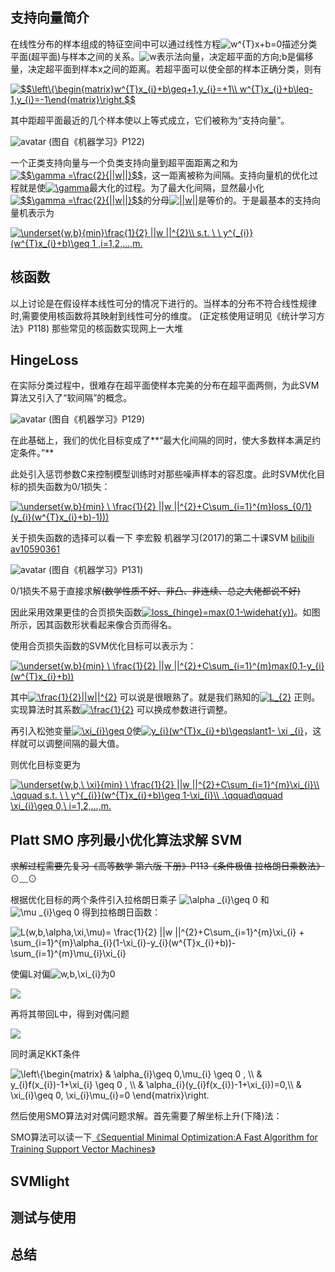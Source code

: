 
支持向量简介
------------

在线性分布的样本组成的特征空间中可以通过线性方程<img src="https://latex.codecogs.com/gif.latex?w^{T}x&plus;b=0" title="w^{T}x+b=0" />描述分类平面(超平面)与样本之间的关系。<img src="https://latex.codecogs.com/gif.latex?w" title="w" />表示法向量，决定超平面的方向;b是偏移量，决定超平面到样本x之间的距离。若超平面可以使全部的样本正确分类，则有

<a href="https://www.codecogs.com/eqnedit.php?latex=$$\left\{\begin{matrix}w^{T}x_{i}&plus;b\geq&plus;1,y_{i}=&plus;1\\&space;w^{T}x_{i}&plus;b\leq-1,y_{i}=-1\end{matrix}\right.$$" target="_blank"><img src="https://latex.codecogs.com/gif.latex?$$\left\{\begin{matrix}w^{T}x_{i}&plus;b\geq&plus;1,y_{i}=&plus;1\\&space;w^{T}x_{i}&plus;b\leq-1,y_{i}=-1\end{matrix}\right.$$" title="$$\left\{\begin{matrix}w^{T}x_{i}+b\geq+1,y_{i}=+1\\ w^{T}x_{i}+b\leq-1,y_{i}=-1\end{matrix}\right.$$" /></a>

其中距超平面最近的几个样本使以上等式成立，它们被称为“支持向量”。

![avatar](https://raw.githubusercontent.com/hhxx2015/MyLR/MyLR_v4/src/test/java/org/haohhxx/demo/text/classify/pic/margin.PNG)
(图自《机器学习》P122)

一个正类支持向量与一个负类支持向量到超平面距离之和为<a href="https://www.codecogs.com/eqnedit.php?latex=$$\gamma&space;=\frac{2}{||w||}$$" target="_blank"><img src="https://latex.codecogs.com/gif.latex?$$\gamma&space;=\frac{2}{||w||}$$" title="$$\gamma =\frac{2}{||w||}$$" /></a>，这一距离被称为间隔。支持向量机的优化过程就是使<a href="https://www.codecogs.com/eqnedit.php?latex=\gamma" target="_blank"><img src="https://latex.codecogs.com/gif.latex?\gamma" title="\gamma" /></a>最大化的过程。为了最大化间隔，显然最小化<a href="https://www.codecogs.com/eqnedit.php?latex=$$\gamma&space;=\frac{2}{||w||}$$" target="_blank"><img src="https://latex.codecogs.com/gif.latex?$$\gamma&space;=\frac{2}{||w||}$$" title="$$\gamma =\frac{2}{||w||}$$" /></a>的分母<a href="https://www.codecogs.com/eqnedit.php?latex=||w||" target="_blank"><img src="https://latex.codecogs.com/gif.latex?||w||" title="||w||" /></a>是等价的。于是最基本的支持向量机表示为

<a href="https://www.codecogs.com/eqnedit.php?latex=\underset{w,b}{min}\frac{1}{2}&space;||w&space;||^{2}\\&space;s.t.&space;\&space;\&space;y^{_{i}}(w^{T}x_{i}&plus;b)\geq&space;1&space;,i=1,2,...,m." target="_blank"><img src="https://latex.codecogs.com/gif.latex?\underset{w,b}{min}\frac{1}{2}&space;||w&space;||^{2}\\&space;s.t.&space;\&space;\&space;y^{_{i}}(w^{T}x_{i}&plus;b)\geq&space;1&space;,i=1,2,...,m." title="\underset{w,b}{min}\frac{1}{2} ||w ||^{2}\\ s.t. \ \ y^{_{i}}(w^{T}x_{i}+b)\geq 1 ,i=1,2,...,m." /></a>

核函数
------
以上讨论是在假设样本线性可分的情况下进行的。当样本的分布不符合线性规律时,需要使用核函数将其映射到线性可分的维度。
(正定核使用证明见《统计学习方法》P118)
那些常见的核函数实现网上一大堆

HingeLoss
---------
在实际分类过程中，很难存在超平面使样本完美的分布在超平面两侧，为此SVM算法又引入了“软间隔”的概念。

![avatar](https://raw.githubusercontent.com/hhxx2015/MyLR/MyLR_v4/src/test/java/org/haohhxx/demo/text/classify/pic/soft_margin.PNG)
(图自《机器学习》P129)

在此基础上，我们的优化目标变成了**“最大化间隔的同时，使大多数样本满足约定条件。”**

此处引入惩罚参数C来控制模型训练时对那些噪声样本的容忍度。此时SVM优化目标的损失函数为0/1损失：

<a href="https://www.codecogs.com/eqnedit.php?latex=\underset{w,b}{min}&space;\&space;\frac{1}{2}&space;||w&space;||^{2}&plus;C\sum_{i=1}^{m}loss_{0/1}(y_{i}(w^{T}x_{i}&plus;b)-1)))" target="_blank"><img src="https://latex.codecogs.com/gif.latex?\underset{w,b}{min}&space;\&space;\frac{1}{2}&space;||w&space;||^{2}&plus;C\sum_{i=1}^{m}loss_{0/1}(y_{i}(w^{T}x_{i}&plus;b)-1)))" title="\underset{w,b}{min} \ \frac{1}{2} ||w ||^{2}+C\sum_{i=1}^{m}loss_{0/1}(y_{i}(w^{T}x_{i}+b)-1)))" /></a>

关于损失函数的选择可以看一下 李宏毅 机器学习(2017)的第二十课SVM [bilibili av10590361](https://www.bilibili.com/video/av10590361/?p=31)

![avatar](https://raw.githubusercontent.com/hhxx2015/MyLR/MyLR_v4/src/test/java/org/haohhxx/demo/text/classify/pic/hinge_loss.PNG)
(图自《机器学习》P131)


0/1损失不易于直接求解<del>(数学性质不好、非凸、非连续、总之大佬都说不好)</del>

因此采用效果更佳的合页损失函数<a href="https://www.codecogs.com/eqnedit.php?latex=loss_{hinge}=max(0,1-\widehat{y})" target="_blank"><img src="https://latex.codecogs.com/gif.latex?loss_{hinge}=max(0,1-\widehat{y})" title="loss_{hinge}=max(0,1-\widehat{y})" /></a>。如图所示，因其函数形状看起来像合页而得名。

使用合页损失函数的SVM优化目标可以表示为：

<a href="https://www.codecogs.com/eqnedit.php?latex=\underset{w,b}{min}&space;\&space;\frac{1}{2}&space;||w&space;||^{2}&plus;C\sum_{i=1}^{m}max(0,1-y_{i}(w^{T}x_{i}&plus;b))" target="_blank"><img src="https://latex.codecogs.com/gif.latex?\underset{w,b}{min}&space;\&space;\frac{1}{2}&space;||w&space;||^{2}&plus;C\sum_{i=1}^{m}max(0,1-y_{i}(w^{T}x_{i}&plus;b))" title="\underset{w,b}{min} \ \frac{1}{2} ||w ||^{2}+C\sum_{i=1}^{m}max(0,1-y_{i}(w^{T}x_{i}+b))" /></a>

其中<a href="https://www.codecogs.com/eqnedit.php?latex=\frac{1}{2}||w||^{2}" target="_blank"><img src="https://latex.codecogs.com/gif.latex?\frac{1}{2}||w||^{2}" title="\frac{1}{2}||w||^{2}" /></a>
可以说是很眼熟了。就是我们熟知的<a href="https://www.codecogs.com/eqnedit.php?latex=L_{2}" target="_blank"><img src="https://latex.codecogs.com/gif.latex?L_{2}" title="L_{2}" /></a>
正则。实现算法时其系数<a href="https://www.codecogs.com/eqnedit.php?latex=\frac{1}{2}" target="_blank"><img src="https://latex.codecogs.com/gif.latex?\frac{1}{2}" title="\frac{1}{2}" /></a> 可以换成参数进行调整。

再引入松弛变量<a href="https://www.codecogs.com/eqnedit.php?latex=\xi_{i}\geq&space;0" target="_blank"><img src="https://latex.codecogs.com/gif.latex?\xi_{i}\geq&space;0" title="\xi_{i}\geq 0" /></a>使<a href="https://www.codecogs.com/eqnedit.php?latex=y_{i}(w^{T}x_{i}&plus;b)\geqslant1-&space;\xi&space;_{i}" target="_blank"><img src="https://latex.codecogs.com/gif.latex?y_{i}(w^{T}x_{i}&plus;b)\geqslant1-&space;\xi&space;_{i}" title="y_{i}(w^{T}x_{i}+b)\geqslant1- \xi _{i}" /></a>，这样就可以调整间隔的最大值。

则优化目标变更为

<a href="https://www.codecogs.com/eqnedit.php?latex=\underset{w,b,\&space;\xi}{min}&space;\&space;\frac{1}{2}&space;||w&space;||^{2}&plus;C\sum_{i=1}^{m}\xi_{i}\\&space;.\qquad&space;s.t.&space;\&space;\&space;y^{_{i}}(w^{T}x_{i}&plus;b)\geq&space;1-\xi_{i}\\&space;.\qquad\qquad&space;\xi_{i}\geq&space;0,\&space;i=1,2,...,m." target="_blank"><img src="https://latex.codecogs.com/gif.latex?\underset{w,b,\&space;\xi}{min}&space;\&space;\frac{1}{2}&space;||w&space;||^{2}&plus;C\sum_{i=1}^{m}\xi_{i}\\&space;.\qquad&space;s.t.&space;\&space;\&space;y^{_{i}}(w^{T}x_{i}&plus;b)\geq&space;1-\xi_{i}\\&space;.\qquad\qquad&space;\xi_{i}\geq&space;0,\&space;i=1,2,...,m." title="\underset{w,b,\ \xi}{min} \ \frac{1}{2} ||w ||^{2}+C\sum_{i=1}^{m}\xi_{i}\\ .\qquad s.t. \ \ y^{_{i}}(w^{T}x_{i}+b)\geq 1-\xi_{i}\\ .\qquad\qquad \xi_{i}\geq 0,\ i=1,2,...,m." /></a>


Platt SMO 序列最小优化算法求解 SVM
----------------------------------
<del>求解过程需要先复习《高等数学 第六版 下册》P113《条件极值 拉格朗日乘数法》</del>  ⊙﹏⊙

根据优化目标的两个条件引入拉格朗日乘子
<img src="https://latex.codecogs.com/gif.latex?\alpha&space;_{i}\geq&space;0" title="\alpha _{i}\geq 0" />
和
<img src="https://latex.codecogs.com/gif.latex?\mu&space;_{i}\geq&space;0" title="\mu _{i}\geq 0" />
得到拉格朗日函数：

<img src="https://latex.codecogs.com/gif.latex?L(w,b,\alpha,\xi,\mu)=&space;\frac{1}{2}&space;||w&space;||^{2}&plus;C\sum_{i=1}^{m}\xi_{i}&space;&plus;&space;\sum_{i=1}^{m}\alpha_{i}(1-\xi_{i}-y_{i}(w^{T}x_{i}&plus;b))-\sum_{i=1}^{m}\mu_{i}\xi_{i}" title="L(w,b,\alpha,\xi,\mu)= \frac{1}{2} ||w ||^{2}+C\sum_{i=1}^{m}\xi_{i} + \sum_{i=1}^{m}\alpha_{i}(1-\xi_{i}-y_{i}(w^{T}x_{i}+b))-\sum_{i=1}^{m}\mu_{i}\xi_{i}" />

使偏L对偏<img src="https://latex.codecogs.com/gif.latex?w,b,\xi_{i}" title="w,b,\xi_{i}" />为0

<img src="http://quicklatex.com/cache3/27/ql_4777a6683e755ebdb9774c02ca761827_l3.png">

再将其带回L中，得到对偶问题

<img src="http://quicklatex.com/cache3/ce/ql_4190cde51e3b35771659999bd435d4ce_l3.png">

同时满足KKT条件

<img src="https://latex.codecogs.com/gif.latex?\left\{\begin{matrix}&space;&&space;\alpha_{i}\geq&space;0,\mu_{i}&space;\geq&space;0&space;,&space;\\&space;&&space;y_{i}f(x_{i})-1&plus;\xi_{i}&space;\geq&space;0&space;,&space;\\&space;&&space;\alpha_{i}(y_{i}f(x_{i})-1&plus;\xi_{i})=0,\\&space;&&space;\xi_{i}\geq&space;0,&space;\xi_{i}\mu_{i}=0&space;\end{matrix}\right." title="\left\{\begin{matrix} & \alpha_{i}\geq 0,\mu_{i} \geq 0 , \\ & y_{i}f(x_{i})-1+\xi_{i} \geq 0 , \\ & \alpha_{i}(y_{i}f(x_{i})-1+\xi_{i})=0,\\ & \xi_{i}\geq 0, \xi_{i}\mu_{i}=0 \end{matrix}\right." />


然后使用SMO算法对对偶问题求解。首先需要了解坐标上升(下降)法：







SMO算法可以读一下[《Sequential Minimal Optimization:A Fast Algorithm for Training Support Vector Machines》](https://raw.githubusercontent.com/hhxx2015/MyLR/MyLR_v4/src/main/java/org/haohhxx/util/core/svm/smo-book.pdf)



SVMlight
--------


测试与使用
----------


总结
----












